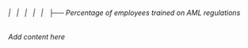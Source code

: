 ###### |   |   |   |   |   ├── Percentage of employees trained on AML regulations

*Add content here*